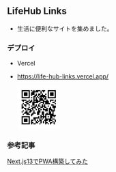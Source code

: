 ## LifeHub Links

-   生活に便利なサイトを集めました。

### デプロイ

-   Vercel
-   https://life-hub-links.vercel.app/

    <img src="public/qr.png" width="100px">

### 参考記事

[Next.js13でPWA構築してみた](https://qiita.com/Coa3/items/c81c8c7984bd5fc4ec69)
